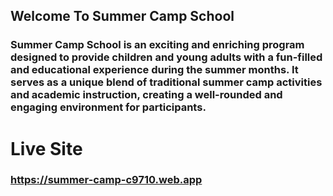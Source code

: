 ## Welcome To Summer Camp School
### Summer Camp School is an exciting and enriching program designed to provide children and young adults with a fun-filled and educational experience during the summer months. It serves as a unique blend of traditional summer camp activities and academic instruction, creating a well-rounded and engaging environment for participants.



# Live Site
###  https://summer-camp-c9710.web.app